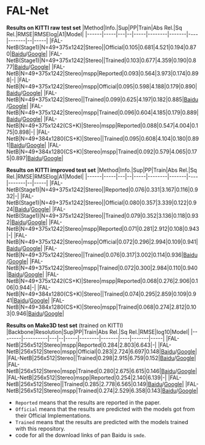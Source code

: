 # FAL-Net
**Results on KITTI raw test set**
|Method|Info.|Sup|PP|Train|Abs Rel.|Sq Rel.|RMSE|RMSElog|A1|Model|
|------|-----|---|--|-----|--------|-------|----|-------|--|-----|
|FAL-NetB(Stage1)|N=49+375x1242|Stereo||Official|0.105|0.681|4.521|0.194|0.870|[Baidu](https://pan.baidu.com/s/1g2aGl5Gp5G9cwrq_PCKalQ)/[Google](https://drive.google.com/file/d/1d4A3QOnWeiJAy_X6dTMW9jqHNoHfMG6S/view?usp=sharing)|
|FAL-NetB(Stage1)|N=49+375x1242|Stereo||Trained|0.103|0.677|4.359|0.190|0.877|[Baidu](https://pan.baidu.com/s/17-4D_Lx-HHlRP2MWF5IlqQ)/[Google](https://drive.google.com/file/d/1wamSGUjksYVuHs2RcyXpq92TGwsO1txW/view?usp=sharing)|
|FAL-NetB|N=49+375x1242|Stereo|mspp|Reported|0.093|0.564|3.973|0.174|0.898|-|
|FAL-NetB|N=49+375x1242|Stereo|mspp|Official|0.095|0.598|4.188|0.179|0.890|[Baidu](https://pan.baidu.com/s/1kN7hLqd0_c2yzufsOLypEA)/[Google](https://drive.google.com/file/d/1wMgxCShSM_cP3YuPNd7UvFx4N94t2eVB/view?usp=sharing)|
|FAL-NetB|N=49+375x1242|Stereo||Trained|0.099|0.625|4.197|0.182|0.885|[Baidu](https://pan.baidu.com/s/1PhUJ_4s0nm41a49viZRczg)/[Google](https://drive.google.com/file/d/1q6qElK69ozM1tp8k1-qxhS7-jLm53sKG/view?usp=sharing)|
|FAL-NetB|N=49+375x1242|Stereo|mspp|Trained|0.096|0.604|4.185|0.179|0.889|[Baidu](https://pan.baidu.com/s/1PhUJ_4s0nm41a49viZRczg)/[Google](https://drive.google.com/file/d/1q6qElK69ozM1tp8k1-qxhS7-jLm53sKG/view?usp=sharing)|
|FAL-NetB|N=49+375x1242(CS+K)|Stereo|mspp|Reported|0.088|0.547|4.004|0.175|0.898|-|
|FAL-NetB|N=49+384x1280(CS+K)|Stereo||Trained|0.095|0.608|4.104|0.180|0.891|[Baidu](https://pan.baidu.com/s/1enefgOO912A9bvJltIQXYg)/[Google](https://drive.google.com/file/d/1-mBabf6f3nlvyYcdTEmVMextLOW8Ux65/view?usp=sharing)|
|FAL-NetB|N=49+384x1280(CS+K)|Stereo|mspp|Trained|0.092|0.579|4.065|0.175|0.897|[Baidu](https://pan.baidu.com/s/1enefgOO912A9bvJltIQXYg)/[Google](https://drive.google.com/file/d/1-mBabf6f3nlvyYcdTEmVMextLOW8Ux65/view?usp=sharing)|


**Results on KITTI improved test set**
|Method|Info.|Sup|PP|Train|Abs Rel.|Sq Rel.|RMSE|RMSElog|A1|Model|
|------|-----|---|--|-----|--------|-------|----|-------|--|-----|
|FAL-NetB(Stage1)|N=49+375x1242|Stereo||Reported|0.076|0.331|3.167|0.116|0.932|-|
|FAL-NetB(Stage1)|N=49+375x1242|Stereo||Official|0.080|0.357|3.339|0.122|0.924|[Baidu](https://pan.baidu.com/s/1g2aGl5Gp5G9cwrq_PCKalQ)/[Google](https://drive.google.com/file/d/1d4A3QOnWeiJAy_X6dTMW9jqHNoHfMG6S/view?usp=sharing)|
|FAL-NetB(Stage1)|N=49+375x1242|Stereo||Trained|0.079|0.352|3.136|0.118|0.932|[Baidu](https://pan.baidu.com/s/17-4D_Lx-HHlRP2MWF5IlqQ)/[Google](https://drive.google.com/file/d/1wamSGUjksYVuHs2RcyXpq92TGwsO1txW/view?usp=sharing)|
|FAL-NetB|N=49+375x1242|Stereo|mspp|Reported|0.071|0.281|2.912|0.108|0.943|-|
|FAL-NetB|N=49+375x1242|Stereo|mspp|Official|0.072|0.296|2.994|0.109|0.941|[Baidu](https://pan.baidu.com/s/1kN7hLqd0_c2yzufsOLypEA)/[Google](https://drive.google.com/file/d/1wMgxCShSM_cP3YuPNd7UvFx4N94t2eVB/view?usp=sharing)|
|FAL-NetB|N=49+375x1242|Stereo||Trained|0.076|0.317|3.002|0.114|0.936|[Baidu](https://pan.baidu.com/s/1PhUJ_4s0nm41a49viZRczg)/[Google](https://drive.google.com/file/d/1q6qElK69ozM1tp8k1-qxhS7-jLm53sKG/view?usp=sharing)|
|FAL-NetB|N=49+375x1242|Stereo|mspp|Trained|0.072|0.300|2.984|0.110|0.940|[Baidu](https://pan.baidu.com/s/1PhUJ_4s0nm41a49viZRczg)/[Google](https://drive.google.com/file/d/1q6qElK69ozM1tp8k1-qxhS7-jLm53sKG/view?usp=sharing)|
|FAL-NetB|N=49+375x1242(CS+K)|Stereo|mspp|Reported|0.068|0.276|2.906|0.106|0.944|-|
|FAL-NetB|N=49+384x1280(CS+K)|Stereo||Trained|0.074|0.295|2.859|0.109|0.941|[Baidu](https://pan.baidu.com/s/1enefgOO912A9bvJltIQXYg)/[Google](https://drive.google.com/file/d/1-mBabf6f3nlvyYcdTEmVMextLOW8Ux65/view?usp=sharing)|
|FAL-NetB|N=49+384x1280(CS+K)|Stereo|mspp|Trained|0.068|0.274|2.812|0.103|0.946|[Baidu](https://pan.baidu.com/s/1enefgOO912A9bvJltIQXYg)/[Google](https://drive.google.com/file/d/1-mBabf6f3nlvyYcdTEmVMextLOW8Ux65/view?usp=sharing)|

**Results on Make3D test set** (trained on KITTI)
|Backbone|Resolution|Sup|PP|Train|Abs Rel.|Sq Rel.|RMSE|log10|Model|
|--------|----------|---|--|-----|--------|-------|----|-------|-----|
|FAL-NetB|256x512|Stereo|mspp|Reported|0.284|2.803|6.643|-|
|FAL-NetB|256x512|Stereo|mspp|Official|0.283|2.724|6.697|0.148|[Baidu](https://pan.baidu.com/s/1kN7hLqd0_c2yzufsOLypEA)/[Google](https://drive.google.com/file/d/1wMgxCShSM_cP3YuPNd7UvFx4N94t2eVB/view?usp=sharing)|
|FAL-NetB|256x512|Stereo||Trained|0.298|2.915|6.759|0.152|[Baidu](https://pan.baidu.com/s/1PhUJ_4s0nm41a49viZRczg)/[Google](https://drive.google.com/file/d/1q6qElK69ozM1tp8k1-qxhS7-jLm53sKG/view?usp=sharing)|
|FAL-NetB|256x512|Stereo|mspp|Trained|0.280|2.675|6.615|0.146|[Baidu](https://pan.baidu.com/s/1PhUJ_4s0nm41a49viZRczg)/[Google](https://drive.google.com/file/d/1q6qElK69ozM1tp8k1-qxhS7-jLm53sKG/view?usp=sharing)|
|FAL-NetB|256x512|Stereo|mspp|Reported|0.254|2.140|6.139|-|
|FAL-NetB|256x512|Stereo||Trained|0.285|2.778|6.565|0.149|[Baidu](https://pan.baidu.com/s/1enefgOO912A9bvJltIQXYg)/[Google](https://drive.google.com/file/d/1-mBabf6f3nlvyYcdTEmVMextLOW8Ux65/view?usp=sharing)|
|FAL-NetB|256x512|Stereo|mspp|Trained|0.274|2.529|6.358|0.143|[Baidu](https://pan.baidu.com/s/1enefgOO912A9bvJltIQXYg)/[Google](https://drive.google.com/file/d/1-mBabf6f3nlvyYcdTEmVMextLOW8Ux65/view?usp=sharing)|

* `Reported` means that the results are reported in the paper.
* `Official` means that the results are predicted with the models got from their Official Implementations.
* `Trained` means that the results are predicted with the models trained with this repository.
* code for all the download links of pan Baidu is `smde`.